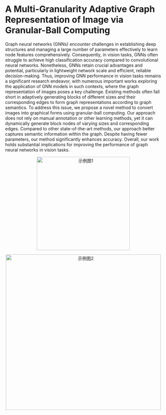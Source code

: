 # A Multi-Granularity Adaptive Graph Representation of Image via Granular-Ball Computing
Graph neural networks (GNNs) encounter challenges in establishing deep structures and managing a large number of parameters effectively to learn node features comprehensively. Consequently, in vision tasks, GNNs often struggle to achieve high classification accuracy compared to convolutional neural networks. Nonetheless, GNNs retain crucial advantages and potential, particularly in lightweight network scale and efficient, reliable decision-making. Thus, improving GNN performance in vision tasks remains a significant research endeavor, with numerous important works exploring the application of GNN models in such contexts, where the graph representation of images poses a key challenge. Existing methods often fall short in adaptively generating blocks of different sizes and their corresponding edges to form graph representations according to graph semantics. To address this issue, we propose a novel method to convert images into graphical forms using granular-ball computing. Our approach does not rely on manual annotation or other learning methods, yet it can dynamically generate block nodes of varying sizes and corresponding edges. Compared to other state-of-the-art methods, our approach better captures semantic information within the graph. Despite having fewer parameters, our method significantly enhances accuracy. Overall, our work holds substantial implications for improving the performance of graph neural networks in vision tasks.
<p align="center">
  <img src="https://github.com/user-attachments/assets/9dddf67d-a312-4eed-a3c9-986be2ff7b7b" alt="示例图1" width="300">
</p>
<p align="center">
  <img src="https://github.com/user-attachments/assets/464701c4-b525-48cb-90e4-f1750f0d5149" alt="示例图2" width="500">
</p>

